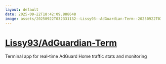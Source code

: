 ```yaml
---
layout: default
date: 2025-09-22T18:42:09.888648
image: assets/20250922T032331132--Lissy93--AdGuardian-Term--20250922T033050845--cropped.png
---
```


# [Lissy93/AdGuardian-Term](https://github.com/Lissy93/AdGuardian-Term)

Terminal app for real-time AdGuard Home traffic stats and monitoring
